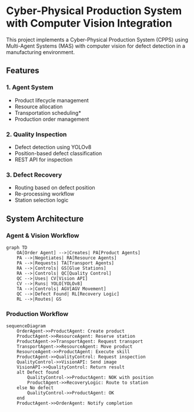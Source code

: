 # Cyber-Physical Production System with Computer Vision Integration

This project implements a Cyber-Physical Production System (CPPS) using Multi-Agent Systems (MAS) with computer vision for defect detection in a manufacturing environment.

## Features

### 1. Agent System
- Product lifecycle management
- Resource allocation  
- Transportation scheduling* 
- Production order management

### 2. Quality Inspection
- Defect detection using YOLOv8
- Position-based defect classification
- REST API for inspection 

### 3. Defect Recovery
- Routing based on defect position
- Re-processing workflow
- Station selection logic

## System Architecture

### Agent & Vision Workflow

```mermaid
graph TD
    OA[Order Agent] -->|Creates| PA[Product Agents]
    PA -->|Negotiates| RA[Resource Agents]
    PA -->|Requests| TA[Transport Agents]
    RA -->|Controls| GS[Glue Stations]
    RA -->|Controls| QC[Quality Control]
    QC -->|Uses| CV[Vision API]
    CV -->|Runs| YOLO[YOLOv8]
    TA -->|Controls| AGV[AGV Movement]
    QC -->|Defect Found| RL[Recovery Logic]
    RL -->|Routes| GS
```

### Production Workflow

```mermaid
sequenceDiagram
    OrderAgent->>ProductAgent: Create product
    ProductAgent->>ResourceAgent: Reserve station
    ProductAgent->>TransportAgent: Request transport
    TransportAgent->>ResourceAgent: Move product
    ResourceAgent->>ProductAgent: Execute skill
    ProductAgent->>QualityControl: Request inspection
    QualityControl->>VisionAPI: Send image
    VisionAPI->>QualityControl: Return result
    alt Defect found
        QualityControl->>ProductAgent: NOK with position
        ProductAgent->>RecoveryLogic: Route to station
    else No defect
        QualityControl->>ProductAgent: OK
    end
    ProductAgent->>OrderAgent: Notify completion
```